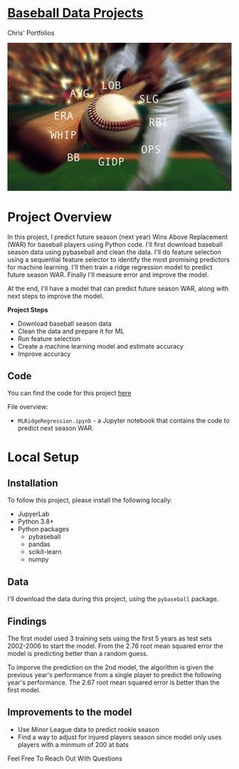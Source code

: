 # [Baseball Data Projects](https://github.com/christian-dl/BaseballMLWINSABOVEREPLACEMENT)
Chris' Portfolios

![](https://github.com/christian-dl/BaseballDataProjects/blob/main/images/baseball_stats.jpg)
# Project Overview

In this project, I predict future season (next year) Wins Above Replacement (WAR) for baseball players using Python code.  I'll first download baseball season data using pybaseball and clean the data.  I'll do feature selection using a sequential feature selector to identify the most promising predictors for machine learning.  I'll then train a ridge regression model to predict future season WAR.  Finally I'll measure error and improve the model.

At the end, I'll have a model that can predict future season WAR, along with next steps to improve the model.

**Project Steps**

* Download baseball season data
* Clean the data and prepare it for ML
* Run feature selection
* Create a machine learning model and estimate accuracy
* Improve accuracy

## Code

You can find the code for this project [here](https://github.com/christian-dl/BaseballMLWINSABOVEREPLACEMENT)

File overview:

* `MLRidgeRegression.ipynb` - a Jupyter notebook that contains the code to predict next season WAR.

# Local Setup

## Installation

To follow this project, please install the following locally:

* JupyerLab
* Python 3.8+
* Python packages
    * pybaseball
    * pandas
    * scikit-learn
    * numpy

## Data

I'll download the data during this project, using the `pybaseball` package.

## Findings

The first model used 3 training sets using the first 5 years as test sets 2002-2006 to start the model. From the 2.76 root mean squared error the model is
predicting better than a random guess.

To imporve the prediction on the 2nd model, the algorithm is given the previous year's performance from a single player to predict the following year's performance. 
The 2.67 root mean squared error is better than the first model.

## Improvements to the model
* Use Minor League data to predict rookie season
* Find a way to adjust for injured players season since model only uses players with a minmum of 200 at bats

Feel Free To Reach Out With Questions

